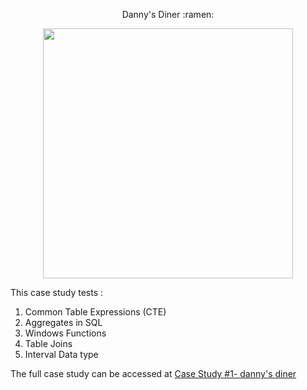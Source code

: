 <p align="center">
 Danny's Diner :ramen:
</p>


<p align="center">
    <img src="https://8weeksqlchallenge.com/images/case-study-designs/1.png" width="400" height="400">
</p>


This case study tests :
1. Common Table Expressions (CTE)
2. Aggregates in SQL
3. Windows Functions 
4. Table Joins
5. Interval Data type


The full case study can be accessed at [Case Study #1- danny's diner](https://8weeksqlchallenge.com/case-study-1/)
